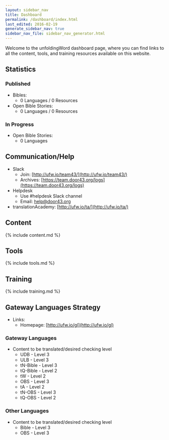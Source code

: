 ```yaml
---
layout: sidebar_nav
title: Dashboard
permalink: /dashboard/index.html
last_edited: 2016-02-19
generate_sidebar_nav: true
sidebar_nav_file: sidebar_nav_generator.html
---
```


Welcome to the unfoldingWord dashboard page, where you can find links to all the content, tools, and training resources available on this website.

## Statistics

### Published

* Bibles:
  * <span data-uw-catalog="bible-published-languages">0</span> Languages / <span data-uw-catalog="bible-published-resources">0</span> Resources
* Open Bible Stories:
  * <span data-uw-catalog="obs-published-languages">0</span> Languages / <span data-uw-catalog="obs-published-resources">0</span> Resources

### In Progress

* Open Bible Stories:
  * <span data-uw-catalog="obs-in-progress-languages">0</span> Languages

## Communication/Help

* Slack
  * Join: [http://ufw.io/team43/](http://ufw.io/team43/)
  * Archives: [https://team.door43.org/logs](https://team.door43.org/logs)
* Helpdesk
  * Use #helpdesk Slack channel
  * Email: [help@door43.org](mailto:help@door43.org)
* translationAcademy: [http://ufw.io/ta/](http://ufw.io/ta/)

## Content

{% include content.md %}


## Tools

{% include tools.md %}

## Training

{% include training.md %}

## Gateway Languages Strategy

* Links:
  * Homepage: [http://ufw.io/gl](http://ufw.io/gl)

### Gateway Languages

* Content to be translated/desired checking level
  * UDB - Level 3
  * ULB - Level 3
  * tN-Bible - Level 3
  * tQ-Bible - Level 2
  * tW - Level 2
  * OBS - Level 3
  * tA - Level 2
  * tN-OBS - Level 3
  * tQ-OBS - Level 2

### Other Languages

* Content to be translated/desired checking level
  * Bible - Level 3
  * OBS - Level 3
